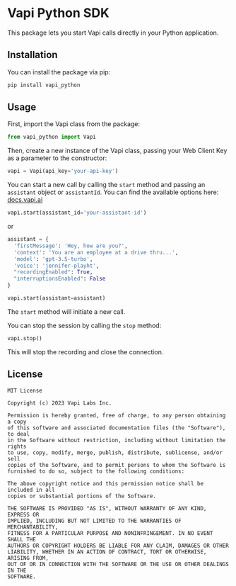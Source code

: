 # Vapi Python SDK

This package lets you start Vapi calls directly in your Python application.

## Installation

You can install the package via pip:

```bash
pip install vapi_python
```

## Usage

First, import the Vapi class from the package:

```python
from vapi_python import Vapi
```

Then, create a new instance of the Vapi class, passing your Web Client Key as a parameter to the constructor:

```python
vapi = Vapi(api_key='your-api-key')
```

You can start a new call by calling the `start` method and passing an `assistant` object or `assistantId`. You can find the available options here: [docs.vapi.ai](https://docs.vapi.ai/api-reference/assistants/create-assistant)

```python
vapi.start(assistant_id='your-assistant-id')
```
or
```python
assistant = {
  'firstMessage': 'Hey, how are you?',
  'context': 'You are an employee at a drive thru...',
  'model': 'gpt-3.5-turbo',
  'voice': 'jennifer-playht',
  "recordingEnabled": True,
  "interruptionsEnabled": False
}

vapi.start(assistant=assistant)
```

The `start` method will initiate a new call. 

You can stop the session by calling the `stop` method:

```python
vapi.stop()
```

This will stop the recording and close the connection.

## License

```
MIT License

Copyright (c) 2023 Vapi Labs Inc.

Permission is hereby granted, free of charge, to any person obtaining a copy
of this software and associated documentation files (the "Software"), to deal
in the Software without restriction, including without limitation the rights
to use, copy, modify, merge, publish, distribute, sublicense, and/or sell
copies of the Software, and to permit persons to whom the Software is
furnished to do so, subject to the following conditions:

The above copyright notice and this permission notice shall be included in all
copies or substantial portions of the Software.

THE SOFTWARE IS PROVIDED "AS IS", WITHOUT WARRANTY OF ANY KIND, EXPRESS OR
IMPLIED, INCLUDING BUT NOT LIMITED TO THE WARRANTIES OF MERCHANTABILITY,
FITNESS FOR A PARTICULAR PURPOSE AND NONINFRINGEMENT. IN NO EVENT SHALL THE
AUTHORS OR COPYRIGHT HOLDERS BE LIABLE FOR ANY CLAIM, DAMAGES OR OTHER
LIABILITY, WHETHER IN AN ACTION OF CONTRACT, TORT OR OTHERWISE, ARISING FROM,
OUT OF OR IN CONNECTION WITH THE SOFTWARE OR THE USE OR OTHER DEALINGS IN THE
SOFTWARE.
```


